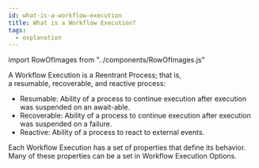 ```yaml
---
id: what-is-a-workflow-execution
title: What is a Workflow Execution?
tags:
  - explanation
---
```


import RowOfImages from "../components/RowOfImages.js"

A Workflow Execution is a Reentrant Process; that is, a resumable, recoverable, and reactive process:

- Resumable: Ability of a process to continue execution after execution was suspended on an await-able.
- Recoverable: Ability of a process to continue execution after execution was suspended on a failure.
- Reactive: Ability of a process to react to external events.

<RowOfImages
imagePath1="/diagrams/reentrant-process-characteristics.svg"
imageSize1="75"
imageTitle1="Reentrant Process characteristics"
imagePath2="/diagrams/workflow-execution-progressing-and-suspended.svg"
imageTitle2="Open Workflow Executions are suspended or progressing"
imageSize2="100"
/>

Each Workflow Execution has a set of properties that define its behavior.
Many of these properties can be a set in Workflow Execution Options.

